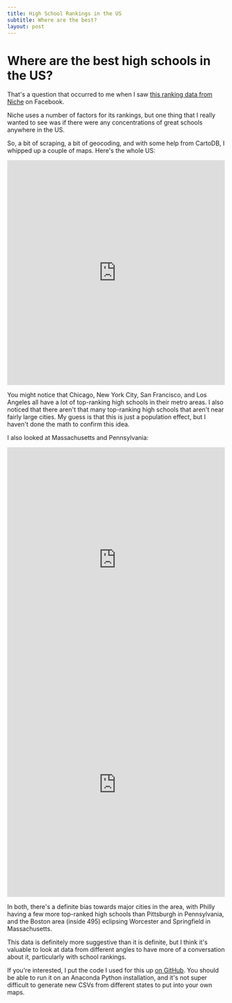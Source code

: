 ```yaml
---
title: High School Rankings in the US
subtitle: Where are the best?
layout: post
---
```


Where are the best high schools in the US?
==========================================

That's a question that occurred to me when I saw [this ranking data from Niche](https://k12.niche.com/rankings/public-high-schools/best-overall/) on Facebook.

Niche uses a number of factors for its rankings, but one thing that I really wanted to see was if there were any concentrations of great schools anywhere in the US.

So, a bit of scraping, a bit of geocoding, and with some help from CartoDB, I whipped up a couple of maps. Here's the whole US:

<iframe width='100%' height='520' frameborder='0' src='http://jaguillette.cartodb.com/viz/0806c1ba-d0fa-11e4-b148-0e9d821ea90d/embed_map' allowfullscreen webkitallowfullscreen mozallowfullscreen oallowfullscreen msallowfullscreen></iframe>

You might notice that Chicago, New York City, San Francisco, and Los Angeles all have a lot of top-ranking high schools in their metro areas. I also noticed that there aren't that many top-ranking high schools that aren't near fairly large cities. My guess is that this is just a population effect, but I haven't done the math to confirm this idea.

I also looked at Massachusetts and Pennsylvania:

<iframe width='100%' height='520' frameborder='0' src='http://jaguillette.cartodb.com/viz/a57a15f4-d0f6-11e4-b1a0-0e0c41326911/embed_map' allowfullscreen webkitallowfullscreen mozallowfullscreen oallowfullscreen msallowfullscreen></iframe>

<iframe width='100%' height='520' frameborder='0' src='http://jaguillette.cartodb.com/viz/8b1285fc-d0f6-11e4-b1a0-0e0c41326911/embed_map' allowfullscreen webkitallowfullscreen mozallowfullscreen oallowfullscreen msallowfullscreen></iframe>

In both, there's a definite bias towards major cities in the area, with Philly having a few more top-ranked high schools than Pittsburgh in Pennsylvania, and the Boston area (inside 495) eclipsing Worcester and Springfield in Massachusetts.

This data is definitely more suggestive than it is definite, but I think it's valuable to look at data from different angles to have more of a conversation about it, particularly with school rankings.

If you're interested, I put the code I used for this up [on GitHub](https://github.com/jaguillette/top100schools). You should be able to run it on an Anaconda Python installation, and it's not super difficult to generate new CSVs from different states to put into your own maps.
